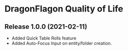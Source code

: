# DragonFlagon Quality of Life

## Release 1.0.0 (2021-02-11)
- Added Quick Table Rolls feature
- Added Auto-Focus Input on entity/folder creation.